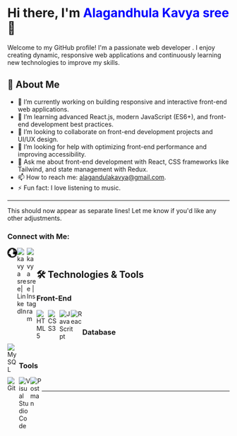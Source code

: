 # Hi there, I'm <span style="color:blue; font-weight:bold;">Alagandhula Kavya sree</span> 👋

Welcome to my GitHub profile! I'm a passionate web developer . I enjoy creating dynamic, responsive web applications and continuously learning new technologies to improve my skills.


## 🚀 About Me

- 🔭 I’m currently working on building responsive and interactive front-end web applications.  
- 🌱 I’m learning advanced React.js, modern JavaScript (ES6+), and front-end development best practices.  
- 👯 I’m looking to collaborate on front-end development projects and UI/UX design.  
- 🤔 I’m looking for help with optimizing front-end performance and improving accessibility.  
- 💬 Ask me about front-end development with React, CSS frameworks like Tailwind, and state management with Redux.  
- 📫 How to reach me: [alagandulakavya@gmail.com](mailto:alagandulakavya@gmail.com).  
- ⚡ Fun fact: I love listening to music.

---

This should now appear as separate lines! Let me know if you'd like any other adjustments.
### Connect with Me:

[<img align="left" alt="kavya sree Website" width="22px" src="https://raw.githubusercontent.com/iconic/open-iconic/master/svg/globe.svg" />][website]
[<img align="left" alt="kavya sree| LinkedIn" width="22px" src="https://cdn.jsdelivr.net/npm/simple-icons@v3/icons/linkedin.svg" />][linkedin]
[<img align="left" alt="kavya sree | Instagram" width="22px" src="https://cdn.jsdelivr.net/npm/simple-icons@v3/icons/instagram.svg" />][instagram]

<br />

[website]: https://github.com/kavyasree4403
[linkedin]: www.linkedin.com/in/alagandhula-kavya-sree-aa1244215
[instagram]: https://www.instagram.com/

## 🛠️ Technologies & Tools

### Front-End  
<img align="left" alt="HTML5" width="26px" src="https://cdn.jsdelivr.net/gh/devicons/devicon/icons/html5/html5-original.svg" />
<img align="left" alt="CSS3" width="26px" src="https://cdn.jsdelivr.net/gh/devicons/devicon/icons/css3/css3-original.svg" />
<img align="left" alt="JavaScript" width="26px" src="https://cdn.jsdelivr.net/gh/devicons/devicon/icons/javascript/javascript-original.svg" />
<img align="left" alt="React" width="26px" src="https://cdn.jsdelivr.net/gh/devicons/devicon/icons/react/react-original.svg" />

<br />

### Database  
<img align="left" alt="MySQL" width="26px" src="https://cdn.jsdelivr.net/gh/devicons/devicon/icons/mysql/mysql-original.svg" />

<br />

### Tools  
<img align="left" alt="Git" width="26px" src="https://cdn.jsdelivr.net/gh/devicons/devicon/icons/git/git-original.svg" />
<img align="left" alt="Visual Studio Code" width="26px" src="https://cdn.jsdelivr.net/gh/devicons/devicon/icons/vscode/vscode-original.svg" />
<img align="left" alt="Postman" width="26px" src="https://www.vectorlogo.zone/logos/getpostman/getpostman-icon.svg" />

<br />

---
